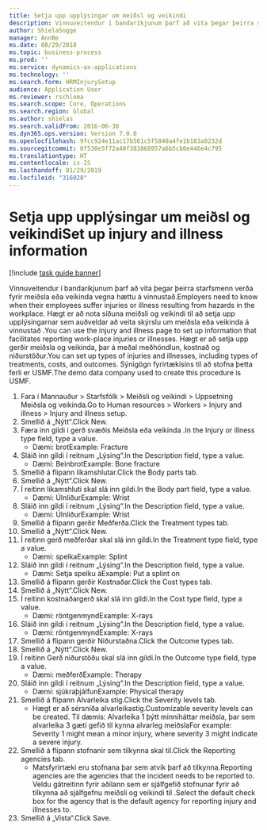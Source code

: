 ```yaml
---
title: Setja upp upplýsingar um meiðsl og veikindi
description: Vinnuveitendur í bandaríkjunum þarf að vita þegar þeirra starfsmenn verða fyrir meiðsla eða veikinda vegna hættu á vinnustað.
author: ShielaSogge
manager: AnnBe
ms.date: 08/29/2018
ms.topic: business-process
ms.prod: ''
ms.service: dynamics-ax-applications
ms.technology: ''
ms.search.form: HRMInjurySetup
audience: Application User
ms.reviewer: rschloma
ms.search.scope: Core, Operations
ms.search.region: Global
ms.author: shielas
ms.search.validFrom: 2016-06-30
ms.dyn365.ops.version: Version 7.0.0
ms.openlocfilehash: 9fcc924e11ac17b561c5f5840a4fe1b183a8232d
ms.sourcegitcommit: 0f530e5f72a40f383868957a6b5cb0e446e4c795
ms.translationtype: HT
ms.contentlocale: is-IS
ms.lasthandoff: 01/29/2019
ms.locfileid: "316028"
---
```

# <a name="set-up-injury-and-illness-information"></a><span data-ttu-id="70b61-103">Setja upp upplýsingar um meiðsl og veikindi</span><span class="sxs-lookup"><span data-stu-id="70b61-103">Set up injury and illness information</span></span>

[!include [task guide banner](../../includes/task-guide-banner.md)]

<span data-ttu-id="70b61-104">Vinnuveitendur í bandaríkjunum þarf að vita þegar þeirra starfsmenn verða fyrir meiðsla eða veikinda vegna hættu á vinnustað.</span><span class="sxs-lookup"><span data-stu-id="70b61-104">Employers need to know when their employees suffer injuries or illness resulting from hazards in the workplace.</span></span> <span data-ttu-id="70b61-105">Hægt er að nota síðuna meiðsli og veikindi til að setja upp upplýsingarnar sem auðveldar að veita skýrslu um meiðsla eða veikinda á vinnustað .</span><span class="sxs-lookup"><span data-stu-id="70b61-105">You can use the injury and illness page to set up information that facilitates reporting work-place injuries or illnesses.</span></span> <span data-ttu-id="70b61-106">Hægt er að setja upp gerðir meiðsla og veikinda, þar á meðal meðhöndlun, kostnað og niðurstöður.</span><span class="sxs-lookup"><span data-stu-id="70b61-106">You can set up types of injuries and illnesses, including types of treatments, costs, and outcomes.</span></span> <span data-ttu-id="70b61-107">Sýnigögn fyrirtækisins til að stofna þetta ferli er USMF.</span><span class="sxs-lookup"><span data-stu-id="70b61-107">The demo data company used to create this procedure is USMF.</span></span>

1. <span data-ttu-id="70b61-108">Fara í Mannauður > Starfsfólk > Meiðsli og veikindi > Uppsetning Meiðsla og veikinda.</span><span class="sxs-lookup"><span data-stu-id="70b61-108">Go to Human resources > Workers > Injury and illness > Injury and illness setup.</span></span>
2. <span data-ttu-id="70b61-109">Smellið á „Nýtt“.</span><span class="sxs-lookup"><span data-stu-id="70b61-109">Click New.</span></span>
3. <span data-ttu-id="70b61-110">Færa inn gildi í gerð svæðis Meiðsla eða veikinda .</span><span class="sxs-lookup"><span data-stu-id="70b61-110">In the Injury or illness type field, type a value.</span></span>
    * <span data-ttu-id="70b61-111">Dæmi: brot</span><span class="sxs-lookup"><span data-stu-id="70b61-111">Example: Fracture</span></span>  
4. <span data-ttu-id="70b61-112">Sláið inn gildi í reitnum „Lýsing“.</span><span class="sxs-lookup"><span data-stu-id="70b61-112">In the Description field, type a value.</span></span>
    * <span data-ttu-id="70b61-113">Dæmi: Beinbrot</span><span class="sxs-lookup"><span data-stu-id="70b61-113">Example: Bone fracture</span></span>  
5. <span data-ttu-id="70b61-114">Smellið á flipann líkamshlutar.</span><span class="sxs-lookup"><span data-stu-id="70b61-114">Click the Body parts tab.</span></span>
6. <span data-ttu-id="70b61-115">Smellið á „Nýtt“.</span><span class="sxs-lookup"><span data-stu-id="70b61-115">Click New.</span></span>
7. <span data-ttu-id="70b61-116">Í reitinn líkamshluti skal slá inn gildi.</span><span class="sxs-lookup"><span data-stu-id="70b61-116">In the Body part field, type a value.</span></span>
    * <span data-ttu-id="70b61-117">Dæmi: Úlnliður</span><span class="sxs-lookup"><span data-stu-id="70b61-117">Example: Wrist</span></span>  
8. <span data-ttu-id="70b61-118">Sláið inn gildi í reitnum „Lýsing“.</span><span class="sxs-lookup"><span data-stu-id="70b61-118">In the Description field, type a value.</span></span>
    * <span data-ttu-id="70b61-119">Dæmi: Úlnliður</span><span class="sxs-lookup"><span data-stu-id="70b61-119">Example: Wrist</span></span>  
9. <span data-ttu-id="70b61-120">Smellið á flipann gerðir Meðferða.</span><span class="sxs-lookup"><span data-stu-id="70b61-120">Click the Treatment types tab.</span></span>
10. <span data-ttu-id="70b61-121">Smellið á „Nýtt“.</span><span class="sxs-lookup"><span data-stu-id="70b61-121">Click New.</span></span>
11. <span data-ttu-id="70b61-122">Í reitinn gerð meðferðar skal slá inn gildi.</span><span class="sxs-lookup"><span data-stu-id="70b61-122">In the Treatment type field, type a value.</span></span>
    * <span data-ttu-id="70b61-123">Dæmi: spelka</span><span class="sxs-lookup"><span data-stu-id="70b61-123">Example: Splint</span></span>  
12. <span data-ttu-id="70b61-124">Sláið inn gildi í reitnum „Lýsing“.</span><span class="sxs-lookup"><span data-stu-id="70b61-124">In the Description field, type a value.</span></span>
    * <span data-ttu-id="70b61-125">Dæmi: Setja spelku á</span><span class="sxs-lookup"><span data-stu-id="70b61-125">Example: Put a splint on</span></span>  
13. <span data-ttu-id="70b61-126">Smellið á flipann gerðir Kostnaðar.</span><span class="sxs-lookup"><span data-stu-id="70b61-126">Click the Cost types tab.</span></span>
14. <span data-ttu-id="70b61-127">Smellið á „Nýtt“.</span><span class="sxs-lookup"><span data-stu-id="70b61-127">Click New.</span></span>
15. <span data-ttu-id="70b61-128">Í reitinn kostnaðargerð skal slá inn gildi.</span><span class="sxs-lookup"><span data-stu-id="70b61-128">In the Cost type field, type a value.</span></span>
    * <span data-ttu-id="70b61-129">Dæmi: röntgenmynd</span><span class="sxs-lookup"><span data-stu-id="70b61-129">Example: X-rays</span></span>  
16. <span data-ttu-id="70b61-130">Sláið inn gildi í reitnum „Lýsing“.</span><span class="sxs-lookup"><span data-stu-id="70b61-130">In the Description field, type a value.</span></span>
    * <span data-ttu-id="70b61-131">Dæmi: röntgenmynd</span><span class="sxs-lookup"><span data-stu-id="70b61-131">Example: X-rays</span></span>  
17. <span data-ttu-id="70b61-132">Smellið á flipann gerðir Niðurstaðna.</span><span class="sxs-lookup"><span data-stu-id="70b61-132">Click the Outcome types tab.</span></span>
18. <span data-ttu-id="70b61-133">Smellið á „Nýtt“.</span><span class="sxs-lookup"><span data-stu-id="70b61-133">Click New.</span></span>
19. <span data-ttu-id="70b61-134">Í reitinn Gerð niðurstöðu skal slá inn gildi.</span><span class="sxs-lookup"><span data-stu-id="70b61-134">In the Outcome type field, type a value.</span></span>
    * <span data-ttu-id="70b61-135">Dæmi: meðferð</span><span class="sxs-lookup"><span data-stu-id="70b61-135">Example: Therapy</span></span>  
20. <span data-ttu-id="70b61-136">Sláið inn gildi í reitnum „Lýsing“.</span><span class="sxs-lookup"><span data-stu-id="70b61-136">In the Description field, type a value.</span></span>
    * <span data-ttu-id="70b61-137">Dæmi: sjúkraþjálfun</span><span class="sxs-lookup"><span data-stu-id="70b61-137">Example: Physical therapy</span></span>  
21. <span data-ttu-id="70b61-138">Smellið á flipann Alvarleika stig.</span><span class="sxs-lookup"><span data-stu-id="70b61-138">Click the Severity levels tab.</span></span>
    * <span data-ttu-id="70b61-139">Hægt er að sérsníða alvarleikastig.</span><span class="sxs-lookup"><span data-stu-id="70b61-139">Customizable severity levels can be created.</span></span> <span data-ttu-id="70b61-140">Til dæmis: Alvarleika 1 þýtt minniháttar meiðsla, þar sem alvarleika 3 gæti gefið til kynna alvarleg meiðsla</span><span class="sxs-lookup"><span data-stu-id="70b61-140">For example: Severity 1 might mean a minor injury, where severity 3 might indicate a severe injury.</span></span>  
22. <span data-ttu-id="70b61-141">Smellið á flipann stofnanir sem tilkynna skal til.</span><span class="sxs-lookup"><span data-stu-id="70b61-141">Click the Reporting agencies tab.</span></span>
    * <span data-ttu-id="70b61-142">Matsfyrirtæki eru stofnana þar sem atvik þarf að tilkynna.</span><span class="sxs-lookup"><span data-stu-id="70b61-142">Reporting agencies are the agencies that the incident needs to be reported to.</span></span> <span data-ttu-id="70b61-143">Veldu gátreitinn fyrir aðilann sem er sjálfgefið stofnunar fyrir að tilkynna að sjálfgefnu meiðsli og veikindi til .</span><span class="sxs-lookup"><span data-stu-id="70b61-143">Select the default check box for the agency that is the default agency for reporting injury and illnesses to.</span></span>  
23. <span data-ttu-id="70b61-144">Smellið á „Vista“.</span><span class="sxs-lookup"><span data-stu-id="70b61-144">Click Save.</span></span>

